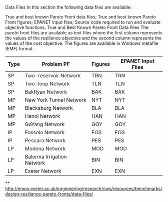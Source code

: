 Data Files
In this section the following data files are available:

True and best known Pareto Front data files;
True and best known Pareto Front figures;
EPANET input files;
Source code required to run and evaluate objective functions.
True and Best Known Pareto Front Data Files
The pareto front files are available as text files where the first column represents the values of the resilience objective and the second column represents the values of the cost objective. The figures are available in Windows metafile (EMF) format.

|Type| Problem PF|Figures|EPANET Input Files|
|---------|---------|---------|---------|
|SP|Two-reservoir Network|TRN|TRN|
|SP|Two-loop Network|TLN|TLN|
|SP|BakRyan Network|BAK|BAK|
|MP|New York Tunnel Network|NYT|NYT|
|MP|Blacksburg Network|BLA|BLA|
|MP|Hanoi Network|HAN|HAN|
|MP|GoYang Network|GOY|GOY|
|IP|Fossolo Network|FOS|FOS|
|IP|Pescara Network|PES|PES|
|LP|Modena Network|MOD|MOD|
|LP|Balerma Irrigation Network|BIN|BIN|
|LP|Exeter Network|EXN|EXN|


** http://emps.exeter.ac.uk/engineering/research/cws/resources/benchmarks/design-resiliance-pareto-fronts/data-files/
